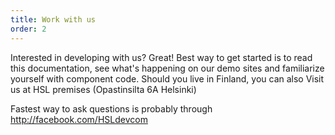 ```yaml
---
title: Work with us
order: 2
---
```


Interested in developing with us? Great! Best way to get started is to read this documentation, see what's happening
on our demo sites and familiarize yourself with component code. Should you live in Finland, you can also Visit us at HSL
premises (Opastinsilta 6A Helsinki)

Fastest way to ask questions is probably through http://facebook.com/HSLdevcom

